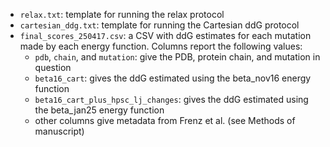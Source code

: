 * `relax.txt`: template for running the relax protocol
* `cartesian_ddg.txt`: template for running the Cartesian ddG protocol
* `final_scores_250417.csv`: a CSV with ddG estimates for each mutation made by each energy function. Columns report the following values:
	* `pdb`, `chain`, and `mutation`: give the PDB, protein chain, and mutation in question
	* `beta16_cart`: gives the ddG estimated using the beta_nov16 energy function
	* `beta16_cart_plus_hpsc_lj_changes`: gives the ddG estimated using the beta_jan25 energy function
	* other columns give metadata from Frenz et al. (see Methods of manuscript)
